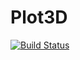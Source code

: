 # Plot3D

[![Build Status](https://github.com/pjuangph/Plot3D.jl/actions/workflows/CI.yml/badge.svg?branch=main)](https://github.com/pjuangph/Plot3D.jl/actions/workflows/CI.yml?query=branch%3Amain)

